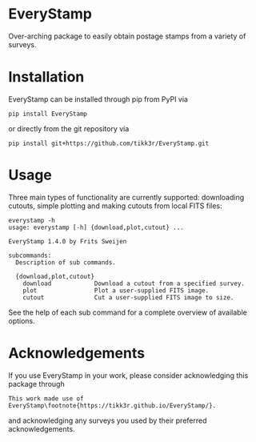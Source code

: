 # EveryStamp
Over-arching package to easily obtain postage stamps from a variety of surveys.

# Installation
EveryStamp can be installed through pip from PyPI via

    pip install EveryStamp

or directly from the git repository via

    pip install git+https://github.com/tikk3r/EveryStamp.git

# Usage
Three main types of functionality are currently supported: downloading cutouts, simple plotting and making cutouts from local FITS files:

    everystamp -h
    usage: everystamp [-h] {download,plot,cutout} ...

    EveryStamp 1.4.0 by Frits Sweijen

    subcommands:
      Description of sub commands.

      {download,plot,cutout}
        download            Download a cutout from a specified survey.
        plot                Plot a user-supplied FITS image.
        cutout              Cut a user-supplied FITS image to size.

See the help of each sub command for a complete overview of available options.

# Acknowledgements
If you use EveryStamp in your work, please consider acknowledging this package through

    This work made use of EveryStamp\footnote{https://tikk3r.github.io/EveryStamp/}.

and acknowledging any surveys you used by their preferred acknowledgements.
